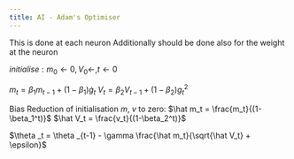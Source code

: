 ```yaml
---
title: AI - Adam's Optimiser
---
```




This is done at each neuron
Additionally should be done also for the weight at the neuron

$initialise: m_0 \leftarrow 0, V_0 \leftarrow, t \leftarrow 0$

$m_t = \beta_1 m_{t-1} + (1 -\beta_1 ) \dot g_t$
$V_t = \beta_2 V_{t-1} + (1 -\beta_2 ) g_t^2$

Bias Reduction of initialisation $m$, $v$ to zero:
$\hat m_t = \frac{m_t}{(1-\beta_1^t)}$
$\hat V_t = \frac{v_t}{(1-\beta_2^t)}$


$\theta _t = \theta _{t-1} - \gamma \frac{\hat m_t}{\sqrt{\hat V_t} + \epsilon}$
